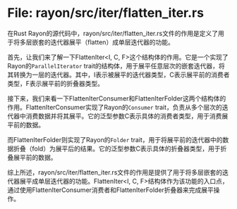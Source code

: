 # File: rayon/src/iter/flatten_iter.rs

在Rust Rayon的源代码中，rayon/src/iter/flatten_iter.rs文件的作用是定义了用于将多层嵌套的迭代器展平（flatten）成单层迭代器的功能。

首先，让我们来了解一下FlattenIter<I, C, F>这个结构体的作用。它是一个实现了Rayon的`ParallelIterator` trait的结构体，用于展平任意层次的嵌套迭代器，将其转换为一层的迭代器。其中，I表示被展平的迭代器类型，C表示展平前的消费者类型，F表示展平前的折叠器类型。

接下来，我们来看一下FlattenIterConsumer<C>和FlattenIterFolder<C>这两个结构体的作用。FlattenIterConsumer<C>实现了Rayon的`Consumer` trait，负责从多个层次的迭代器中消费数据并将其展平。它的泛型参数C表示具体的消费者类型，用于消费展平前的数据。

而FlattenIterFolder<C>则实现了Rayon的`Folder` trait，用于将展平前的迭代器中的数据折叠（fold）为展平后的结果。它的泛型参数C表示具体的折叠器类型，用于折叠展平前的数据。

综上所述，rayon/src/iter/flatten_iter.rs文件的作用是提供了用于将多层嵌套的迭代器展平成单层迭代器的功能。FlattenIter<I, C, F>结构体作为该功能的入口点，通过使用FlattenIterConsumer<C>消费者和FlattenIterFolder<C>折叠器来完成展平操作。

